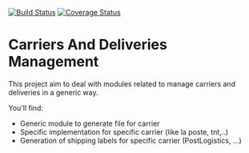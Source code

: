 [![Build Status](https://travis-ci.org/OCA/carrier-delivery.svg?branch=7.0)](https://travis-ci.org/OCA/carrier-delivery)
[![Coverage Status](https://img.shields.io/coveralls/OCA/carrier-delivery.svg)](https://coveralls.io/r/OCA/carrier-delivery?branch=7.0)

Carriers And Deliveries Management
==================================

This project aim to deal with modules related to manage carriers and deliveries in a generic way.

You'll find:

 - Generic module to generate file for carrier
 - Specific implementation for specific carrier (like la poste, tnt,..)
 - Generation of shipping labels for specific carrier (PostLogistics, ...)

